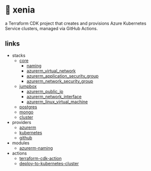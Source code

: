 
# 🦊 xenia

a Terraform CDK project that creates and provisions Azure Kubernetes Service clusters, managed via GitHub Actions.

## links

- stacks
  - [core](src/pkg/stk/core.go)
    - [naming](https://registry.terraform.io/modules/Azure/naming/azurerm/latest)
    - [azurerm_virtual_network](https://registry.terraform.io/providers/hashicorp/azurerm/latest/docs/resources/virtual_network)
    - [azurerm_application_security_group](https://registry.terraform.io/providers/hashicorp/azurerm/latest/docs/resources/application_security_group)
    - [azurerm_network_security_group](https://registry.terraform.io/providers/hashicorp/azurerm/latest/docs/resources/network_security_group)
  - [jumpbox](src/pkg/stk/jump.go)
    - [azurerm_public_ip](https://registry.terraform.io/providers/hashicorp/azurerm/latest/docs/resources/public_ip)
    - [azurerm_network_interface](https://registry.terraform.io/providers/hashicorp/azurerm/latest/docs/resources/network_interface)
    - [azurerm_linux_virtual_machine](https://registry.terraform.io/providers/hashicorp/azurerm/latest/docs/resources/linux_virtual_machine)
  - [postgres](src/pkg/stk/postgres.go)
  - [mongo](src/pkg/stk/mongo.go)
  - [cluster](src/pkg/stk/cluster.go)
- providers
  - [azurerm](https://github.com/hashicorp/terraform-provider-azurerm)
  - [kubernetes](https://github.com/hashicorp/terraform-provider-kubernetes)
  - [github](https://github.com/integrations/terraform-provider-github)
- modules
  - [azurerm-naming](https://github.com/Azure/terraform-azurerm-naming)
- actions
  - [terraform-cdk-action](https://github.com/marketplace/actions/terraform-cdk-action)
  - [deploy-to-kubernetes-cluster](https://github.com/marketplace/actions/deploy-to-kubernetes-cluster)
